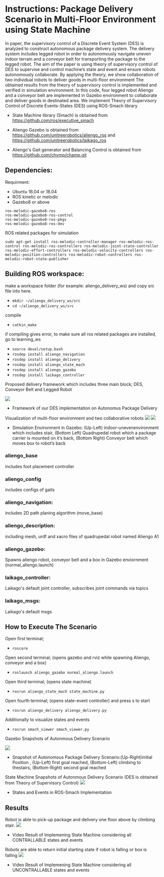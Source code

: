 # Instructions: Package Delivery Scenario in Multi-Floor Environment using State Machine

In paper, the supervisory control of a Discrete Event System (DES) is analyzed to construct autonomous package delivery system. 
The delivery system includes legged robot in order to autonomously navigate uneven indoor terrain and a conveyor belt for transporting the package to  the legged robot. 
The aim of the paper  is using  theory  of supervisory  control  of DES  to supervise and control  machine’s state and event and  ensure robots autonomously collaborate.
By applying the theory, we show collaboration of two individual robots to deliver goods in multi-floor environment
The obtained results from the theory of supervisory control is implemented and verified in simulation environment.
In this code, four legged robot Aliengo and a conveyor belt are implemented in Gazebo environment to collaborate and deliver goods in destinated area. 
We implement Theory of Supervisory Control of Discrete Events-States (DES)  using ROS-Smach library

* State Machine library (Smach) is obtained from 
https://github.com/ros/executive_smach
 
* Aliengo Gazebo is obtained from 
https://github.com/unitreerobotics/aliengo_ros and https://github.com/unitreerobotics/laikago_ros

* Aliengo's Gait generator and Balancing Control is obtained from 
https://github.com/chvmp/champ.git

## Dependencies:
Requirment:
* Ubuntu 16.04 or 18.04
* ROS kinetic  or melodic
* Gazebo8 or above
```
ros-melodic-gazebo8-ros 
ros-melodic-gazebo8-ros-control
ros-melodic-gazebo8-ros-pkgs
ros-melodic-gazebo8-ros-dev
```
ROS related packages for simulation
```
sudo apt-get install ros-melodic-controller-manager ros-melodic-ros-control ros-melodic-ros-controllers ros-melodic-joint-state-controller ros-melodic-effort-controllers ros-melodic-velocity-controllers ros-melodic-position-controllers ros-melodic-robot-controllers ros-melodic-robot-state-publisher
```


## Building ROS workspace:

make a workspace folder (for example: aliengo_delivery_ws) and copy src file into here.
* `mkdir ~/aliengo_delivery_ws/src`
* `cd ~/aliengo_delivery_ws/src`

compile
* `catkin_make`

if compiling gives error, to make sure all ros related packages are installed, go to learning_ws
* `source devel/setup.bash`
* `rosdep install aliengo_navigation`<br>
* `rosdep install aliengo_delivery`<br>
* `rosdep install aliengo_state_mach`<br>
* `rosdep install aliengo_gazebo`<br>
* `rosdep install laikago_controller`<br>

Proposed delivery framework which includes three main block; DES, Conveyor Belt and Legged Robot

![](docs/framework.png?raw=true )

* Framework of our DES implementation on Autonomus Package Delivery


Visualization of multi-floor environment and two collaborative robots
![](docs/scenario.png?raw=true )
![](docs/robots_2.png?raw=true )

* Simulation  Environment  in  Gazebo:  (Up-Left)  indoor-unevenenvironment  which  includes  stair, (Bottom  Left)  Quadrupedal  robot  which a package carrier  is  mounted on it’s  back,  (Bottom  Right)  Conveyor  belt  which  moves box to robot’s back


### aliengo_base
includes foot placement controller
### aliengo_config
includes configs of gaits
### aliengo_navigation:
includes 2D path planing algorithm (move_base) 
### aliengo_description:
including mesh, urdf and xacro files of quadrupedal robot named Aliengo A1
### aliengo_gazebo:
Spawns aliengo robot, conveyor belt and a box in Gazebo enviornment (normal_aliengo.launch) 
### laikago_controller:
Laikago's default joint controller, subscribes joint commands via topics
### laikago_msgs:
Laikago's default msgs


## How to Execute The Scenario
Open first terminal;
* `roscore`

Open second terminal; (opens gazebo and rviz while spawning Aliengo, conveyor and a box)
 
* `roslaunch aliengo_gazebo normal_aliengo.launch`

Open third terminal; (opens state machine)
 
* `rosrun aliengo_state_mach state_machine.py`

Open fourth terminal; (opens state-event controller) and press s to start

* `rosrun aliengo_delivery aliengo_delivery.py`

Additionally to visualize states and events 
* `rosrun smach_viewer smach_viewer.py `

 

Gazebo Snapshots of Autonmous Delivery Scenario

![](docs/stages.png?raw=true )
* Snapshot  of  Autonomous  Package  Delivery  Scenario:(Up-Right)initial Position , (Up-Left) first goal reached, (Bottom-Left) climbing to thestairs, (Bottom-Right) second goal reached


State Machine Snapshots of Autonmous Delivery Scenario (DES is obtained from Theory of Supervisory Control)
![](docs/state_machine.png?raw=true )
* States and Events in ROS-Smach Implementation 


## Results

Robot is able to pick-up package and delivery one floor above by climbing stair.
![](docs/scenario.gif?raw=true)
* Video Result of Implemening State Machine considering all CONTRALLABLE states and events 


Robots are able to return initial starting state if robot is falling or box is falling
![](docs/uncontrollable.gif?raw=true)
* Video Result of Implemening State Machine considering all UNCONTRALLABLE states and events 



